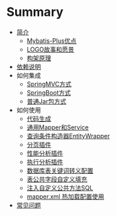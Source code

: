 # Summary

* [简介](README.md)
  * [Mybatis-Plus优点](intro/advantage.md)
  * [LOGO故事和愿景](intro/logo.md)
  * [构架原理](intro/framework.md)
* [依赖说明](dependency/dependency.md)
* 如何集成
  * [SpringMVC方式](install/spring-mvc.md)
  * [SpringBoot方式](install/spring-boot.md)
  * [普通Jar包方式](install/custom-jar.md)
* 如何使用
  * [代码生成](guide/generator-code.md)
  * [通用Mapper和Service](guide/base-mapper.md)
  * [查询条件构造器EntityWrapper](guide/entity-wrapper.md)
  * [分页插件](guide/page-plugin.md)
  * [性能分析插件](guide/performance-analysis-plugin.md)
  * [执行分析插件](guide/execution-analysis-plugin.md)
  * [数据库表关键词转义配置](guide/keywords-transfer.md)
  * [表公共字段自定义填充](guide/auto-fill.md)
  * [注入自定义公共方法SQL](guide/sql-injector.md)
  * [mapper.xml 热加载配置使用](guide/hot-loading.md)
* [常见问题](question/question.md)
